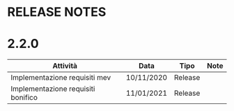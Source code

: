 


# RELEASE NOTES

# 2.2.0

| Attività | Data | Tipo | Note |
|----------|------|------|------|
|    Implementazione requisiti mev      |    10/11/2020  |  Release    |      |
|    Implementazione requisiti bonifico      |    11/01/2021  |  Release    |      |


